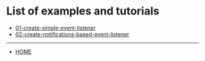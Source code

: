 # List of examples and tutorials

- [01-create-simple-event-listener](./01-create-simple-event-listener.md)
- [02-create-notifications-based-event-listener](./02-create-notifications-based-event-listener.md)

---
- [HOME](../README.md)
